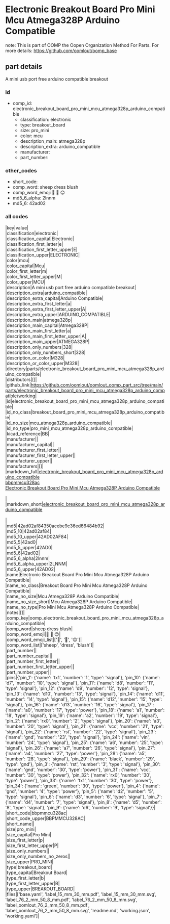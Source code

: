 # Electronic Breakout Board Pro Mini Mcu Atmega328P Arduino Compatible  

note: This is part of OOMP the Oopen Organization Method For Parts. For more details: https://github.com/oomlout/oomp_base

##  part details



A mini usb port free arduino compatible breakout

### id
* oomp_id: electronic_breakout_board_pro_mini_mcu_atmega328p_arduino_compatible
  * classification: electronic
  * type: breakout_board
  * size: pro_mini
  * color: mcu
  * description_main: atmega328p
  * description_extra: arduino_compatible
  * manufacturer: 
  * part_number: 

### other_codes
* short_code: 
* oomp_word: sheep dress blush
* oomp_word_emoji :sheep: :dress: :blush:
* md5_6_alpha: 2lnnm
* md5_6: 42ad02

### all codes 
|key|value|  
|classification|electronic|  
|classification_capital|Electronic|  
|classification_first_letter|e|  
|classification_first_letter_upper|E|  
|classification_upper|ELECTRONIC|  
|color|mcu|  
|color_capital|Mcu|  
|color_first_letter|m|  
|color_first_letter_upper|M|  
|color_upper|MCU|  
|description|A mini usb port free arduino compatible breakout|  
|description_extra|arduino_compatible|  
|description_extra_capital|Arduino Compatible|  
|description_extra_first_letter|a|  
|description_extra_first_letter_upper|A|  
|description_extra_upper|ARDUINO_COMPATIBLE|  
|description_main|atmega328p|  
|description_main_capital|Atmega328P|  
|description_main_first_letter|a|  
|description_main_first_letter_upper|A|  
|description_main_upper|ATMEGA328P|  
|description_only_numbers|328|  
|description_only_numbers_short|328|  
|description_or_color|M328|  
|description_or_color_upper|M328|  
|directory|parts/electronic_breakout_board_pro_mini_mcu_atmega328p_arduino_compatible|  
|distributors|[]|  
|github_link|https://github.com/oomlout/oomlout_oomp_part_src/tree/main/parts/electronic_breakout_board_pro_mini_mcu_atmega328p_arduino_compatible/working|  
|id|electronic_breakout_board_pro_mini_mcu_atmega328p_arduino_compatible|  
|id_no_class|breakout_board_pro_mini_mcu_atmega328p_arduino_compatible|  
|id_no_size|mcu_atmega328p_arduino_compatible|  
|id_no_type|pro_mini_mcu_atmega328p_arduino_compatible|  
|kicad_reference|BB|  
|manufacturer||  
|manufacturer_capital||  
|manufacturer_first_letter||  
|manufacturer_first_letter_upper||  
|manufacturer_upper||  
|manufacturers|[]|  
|markdown_full|[electronic_breakout_board_pro_mini_mcu_atmega328p_arduino_compatible](https://github.com/oomlout/oomlout_oomp_part_src/tree/main/parts/electronic_breakout_board_pro_mini_mcu_atmega328p_arduino_compatible/working)<br>[bbpmmcu328ac](https://github.com/oomlout/oomlout_oomp_part_src/tree/main/parts/electronic_breakout_board_pro_mini_mcu_atmega328p_arduino_compatible/working)<br>[Electronic Breakout Board Pro Mini Mcu Atmega328P Arduino Compatible](https://github.com/oomlout/oomlout_oomp_part_src/tree/main/parts/electronic_breakout_board_pro_mini_mcu_atmega328p_arduino_compatible/working)<br><br>|  
|markdown_short|[electronic_breakout_board_pro_mini_mcu_atmega328p_arduino_compatible](https://github.com/oomlout/oomlout_oomp_part_src/tree/main/parts/electronic_breakout_board_pro_mini_mcu_atmega328p_arduino_compatible/working)<br><br>|  
|md5|42ad02af84350acebe9c36ed66484b92|  
|md5_10|42ad02af84|  
|md5_10_upper|42AD02AF84|  
|md5_5|42ad0|  
|md5_5_upper|42AD0|  
|md5_6|42ad02|  
|md5_6_alpha|2lnnm|  
|md5_6_alpha_upper|2LNNM|  
|md5_6_upper|42AD02|  
|name|Electronic Breakout Board Pro Mini Mcu Atmega328P Arduino Compatible|  
|name_no_class|Breakout Board Pro Mini Mcu Atmega328P Arduino Compatible|  
|name_no_size|Mcu Atmega328P Arduino Compatible|  
|name_no_size_short|Mcu Atmega328P Arduino Compatible|  
|name_no_type|Pro Mini Mcu Atmega328P Arduino Compatible|  
|notes|[]|  
|oomp_key|oomp_electronic_breakout_board_pro_mini_mcu_atmega328p_arduino_compatible|  
|oomp_word|sheep dress blush|  
|oomp_word_emoji|:sheep: :dress: :blush:|  
|oomp_word_emoji_list|[':sheep:', ':dress:', ':blush:']|  
|oomp_word_list|['sheep', 'dress', 'blush']|  
|part_number||  
|part_number_capital||  
|part_number_first_letter||  
|part_number_first_letter_upper||  
|part_number_upper||  
|pins|{'pin_1': {'name': 'tx1', 'number': '1', 'type': 'signal'}, 'pin_10': {'name': 'd7', 'number': '10', 'type': 'signal'}, 'pin_11': {'name': 'd8', 'number': '11', 'type': 'signal'}, 'pin_12': {'name': 'd9', 'number': '12', 'type': 'signal'}, 'pin_13': {'name': 'd10', 'number': '13', 'type': 'signal'}, 'pin_14': {'name': 'd11', 'number': '14', 'type': 'signal'}, 'pin_15': {'name': 'd12', 'number': '15', 'type': 'signal'}, 'pin_16': {'name': 'd13', 'number': '16', 'type': 'signal'}, 'pin_17': {'name': 'a0', 'number': '17', 'type': 'power'}, 'pin_18': {'name': 'a1', 'number': '18', 'type': 'signal'}, 'pin_19': {'name': 'a2', 'number': '19', 'type': 'signal'}, 'pin_2': {'name': 'rx0', 'number': '2', 'type': 'signal'}, 'pin_20': {'name': 'a3', 'number': '20', 'type': 'signal'}, 'pin_21': {'name': 'vcc', 'number': '21', 'type': 'signal'}, 'pin_22': {'name': 'rst', 'number': '22', 'type': 'signal'}, 'pin_23': {'name': 'gnd', 'number': '23', 'type': 'signal'}, 'pin_24': {'name': 'vin', 'number': '24', 'type': 'signal'}, 'pin_25': {'name': 'a6', 'number': '25', 'type': 'signal'}, 'pin_26': {'name': 'a7', 'number': '26', 'type': 'signal'}, 'pin_27': {'name': 'a4', 'number': '27', 'type': 'power'}, 'pin_28': {'name': 'a5', 'number': '28', 'type': 'signal'}, 'pin_29': {'name': 'black', 'number': '29', 'type': 'gnd'}, 'pin_3': {'name': 'rst', 'number': '3', 'type': 'signal'}, 'pin_30': {'name': 'gnd', 'number': '30', 'type': 'power'}, 'pin_31': {'name': 'vcc', 'number': '30', 'type': 'power'}, 'pin_32': {'name': 'rx0', 'number': '30', 'type': 'power'}, 'pin_33': {'name': 'tx1', 'number': '30', 'type': 'power'}, 'pin_34': {'name': 'green', 'number': '30', 'type': 'power'}, 'pin_4': {'name': 'gnd', 'number': '4', 'type': 'power'}, 'pin_5': {'name': 'd2', 'number': '5', 'type': 'signal'}, 'pin_6': {'name': 'd3', 'number': '6', 'type': 'signal'}, 'pin_7': {'name': 'd4', 'number': '7', 'type': 'signal'}, 'pin_8': {'name': 'd5', 'number': '8', 'type': 'signal'}, 'pin_9': {'name': 'd6', 'number': '9', 'type': 'signal'}}|  
|short_code|bbpmmcu328ac|  
|short_code_upper|BBPMMCU328AC|  
|short_name||  
|size|pro_mini|  
|size_capital|Pro Mini|  
|size_first_letter|p|  
|size_first_letter_upper|P|  
|size_only_numbers||  
|size_only_numbers_no_zeros||  
|size_upper|PRO_MINI|  
|type|breakout_board|  
|type_capital|Breakout Board|  
|type_first_letter|b|  
|type_first_letter_upper|B|  
|type_upper|BREAKOUT_BOARD|  
|files|['base.yaml', 'label_15_mm_30_mm.pdf', 'label_15_mm_30_mm.svg', 'label_76_2_mm_50_8_mm.pdf', 'label_76_2_mm_50_8_mm.svg', 'label_oomlout_76_2_mm_50_8_mm.pdf', 'label_oomlout_76_2_mm_50_8_mm.svg', 'readme.md', 'working.json', 'working.yaml']|  
